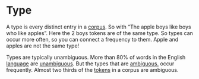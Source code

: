 # Type
A type is every distinct entry in a [corpus](Corpus.md). So with “The apple boys like boys who like apples”. Here the 2 boys tokens are of the same type. So types can occur more often, so you can connect a frequency to them. Apple and apples are not the same type! 

Types are typically unambiguous. More than 80% of words in the English [language](../Languages/Languages.md) are [unambiguous](../Languages/Ambiguity.md). But the types that are [ambiguous.](../Languages/Ambiguity.md) occur frequently. Almost two thirds of the [tokens](Token.md) in a corpus are ambiguous.